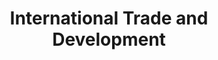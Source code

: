 ---
title: International Trade and Development
slug: international-trade-and-development
taxonomy:
	tag: industry
content:
    items:
        '@taxonomy.industry': international-trade-and-development
    order:
        by: date
        dir: desc
---